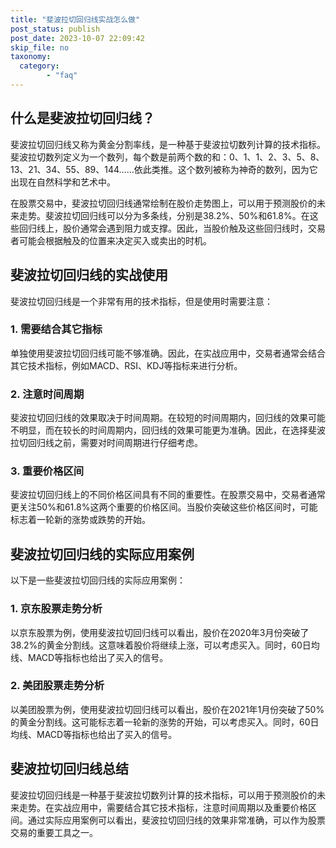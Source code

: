```yaml
---
title: "斐波拉切回归线实战怎么做"
post_status: publish
post_date: 2023-10-07 22:09:42
skip_file: no
taxonomy:
  category:
        - "faq"
---
```


## 什么是斐波拉切回归线？

斐波拉切回归线又称为黄金分割率线，是一种基于斐波拉切数列计算的技术指标。斐波拉切数列定义为一个数列，每个数是前两个数的和：0、1、1、2、3、5、8、13、21、34、55、89、144……依此类推。这个数列被称为神奇的数列，因为它出现在自然科学和艺术中。

在股票交易中，斐波拉切回归线通常绘制在股价走势图上，可以用于预测股价的未来走势。斐波拉切回归线可以分为多条线，分别是38.2%、50%和61.8%。在这些回归线上，股价通常会遇到阻力或支撑。因此，当股价触及这些回归线时，交易者可能会根据触及的位置来决定买入或卖出的时机。

## 斐波拉切回归线的实战使用

斐波拉切回归线是一个非常有用的技术指标，但是使用时需要注意：

### 1. 需要结合其它指标

单独使用斐波拉切回归线可能不够准确。因此，在实战应用中，交易者通常会结合其它技术指标，例如MACD、RSI、KDJ等指标来进行分析。

### 2. 注意时间周期

斐波拉切回归线的效果取决于时间周期。在较短的时间周期内，回归线的效果可能不明显，而在较长的时间周期内，回归线的效果可能更为准确。因此，在选择斐波拉切回归线之前，需要对时间周期进行仔细考虑。

### 3. 重要价格区间

斐波拉切回归线上的不同价格区间具有不同的重要性。在股票交易中，交易者通常更关注50%和61.8%这两个重要的价格区间。当股价突破这些价格区间时，可能标志着一轮新的涨势或跌势的开始。

## 斐波拉切回归线的实际应用案例

以下是一些斐波拉切回归线的实际应用案例：

### 1. 京东股票走势分析

以京东股票为例，使用斐波拉切回归线可以看出，股价在2020年3月份突破了38.2%的黄金分割线。这意味着股价将继续上涨，可以考虑买入。同时，60日均线、MACD等指标也给出了买入的信号。

### 2. 美团股票走势分析

以美团股票为例，使用斐波拉切回归线可以看出，股价在2021年1月份突破了50%的黄金分割线。这可能标志着一轮新的涨势的开始，可以考虑买入。同时，60日均线、MACD等指标也给出了买入的信号。

## 斐波拉切回归线总结

斐波拉切回归线是一种基于斐波拉切数列计算的技术指标，可以用于预测股价的未来走势。在实战应用中，需要结合其它技术指标，注意时间周期以及重要价格区间。通过实际应用案例可以看出，斐波拉切回归线的效果非常准确，可以作为股票交易的重要工具之一。
